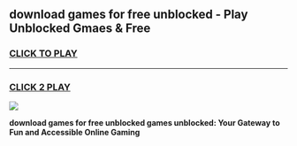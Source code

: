 
## download games for free unblocked - Play Unblocked Gmaes & Free
<h3>
<a href="https://premium.freeplayer.one?title=download_games_for_free_unblocked&ref=20F">CLICK TO PLAY</a></h3>
<hr>

<h3>
<a href="https://premium.freeplayer.one?title=download_games_for_free_unblocked&ref=20F">CLICK 2 PLAY</a>
  
</h3>

<a href="https://premium.freeplayer.one?title=download_games_for_free_unblocked&ref=20F/"><img src="https://clearcache.store/games.png"></a>


**download games for free unblocked games unblocked: Your Gateway to Fun and Accessible Online Gaming**
